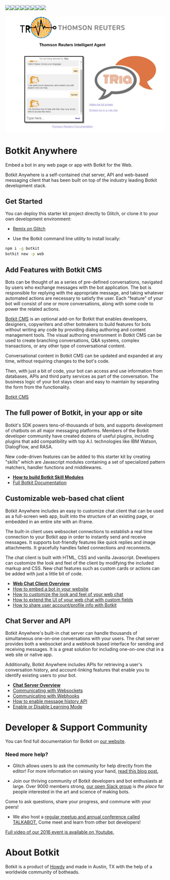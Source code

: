 [![](https://sourcerer.io/fame/rpossan/rpossan/tria-chatbot-poc/images/0)](https://sourcerer.io/fame/rpossan/rpossan/tria-chatbot-poc/links/0)[![](https://sourcerer.io/fame/rpossan/rpossan/tria-chatbot-poc/images/1)](https://sourcerer.io/fame/rpossan/rpossan/tria-chatbot-poc/links/1)[![](https://sourcerer.io/fame/rpossan/rpossan/tria-chatbot-poc/images/2)](https://sourcerer.io/fame/rpossan/rpossan/tria-chatbot-poc/links/2)[![](https://sourcerer.io/fame/rpossan/rpossan/tria-chatbot-poc/images/3)](https://sourcerer.io/fame/rpossan/rpossan/tria-chatbot-poc/links/3)[![](https://sourcerer.io/fame/rpossan/rpossan/tria-chatbot-poc/images/4)](https://sourcerer.io/fame/rpossan/rpossan/tria-chatbot-poc/links/4)[![](https://sourcerer.io/fame/rpossan/rpossan/tria-chatbot-poc/images/5)](https://sourcerer.io/fame/rpossan/rpossan/tria-chatbot-poc/links/5)[![](https://sourcerer.io/fame/rpossan/rpossan/tria-chatbot-poc/images/6)](https://sourcerer.io/fame/rpossan/rpossan/tria-chatbot-poc/links/6)[![](https://sourcerer.io/fame/rpossan/rpossan/tria-chatbot-poc/images/7)](https://sourcerer.io/fame/rpossan/rpossan/tria-chatbot-poc/links/7)

![](https://github.com/rpossan/files/blob/master/tria/demo.jpg)

# Botkit Anywhere

Embed a bot in any web page or app with Botkit for the Web.

Botkit Anywhere is a self-contained chat server, API and web-based messaging client that has been built on top of the industry leading Botkit development stack.

## Get Started

You can deploy this starter kit project directly to Glitch, or clone it to your own development environment:

* [Remix on Glitch](https://glitch.com/~botkit-web)

* Use the Botkit command line utility to install locally:

```bash
npm i -g botkit
botkit new -p web
```

## Add Features with Botkit CMS

Bots can be thought of as a series of pre-defined conversations, navigated by users who exchange messages with the bot application. The bot is responsible for replying with the appropriate message, and taking whatever automated actions are necessary to satisfy the user. Each "feature" of your bot will consist of one or more conversations, along with some code to power the related actions.

[Botkit CMS](https://github.com/howdyai/botkit-cms) is an optional add-on for Botkit that enables developers, designers, copywriters and other botmakers to build features for bots without writing any code by providing dialog authoring and content management tools. The visual authoring environment in Botkit CMS can be used to create branching conversations, Q&A systems, complex transactions, or any other type of conversational content.

Conversational content in Botkit CMS can be updated and expanded at any time, without requiring changes to the bot's code.

Then, with just a bit of code, your bot can access and use information from databases,
APIs and third party services as part of the conversation. The business logic
of your bot stays clean and easy to maintain by separating the form from the functionality.

[Botkit CMS](https://github.com/howdyai/botkit-cms)


## The full power of Botkit, in your app or site

Botkit's SDK powers tens-of-thousands of bots, and supports development of chatbots on
all major messaging platforms. Members of the Botkit developer community have created dozens of useful plugins,
including plugins that add compatibility with top A.I. technologies like IBM Watson, DialogFlow, and RASA.

New code-driven features can be added to this starter kit by creating "skills" which are
Javascript modules containing a set of specialized pattern matchers, handler functions and middlewares.

* **[How to build Botkit Skill Modules](docs/how_to_build_skills.md)**
* [Full Botkit Documentation](https://github.com/howdyai/botkit/blob/master/docs/readme.md#developing-with-botkit)


## Customizable web-based chat client

Botkit Anywhere includes an easy to customize chat client that can be used as a full-screen web app, built into the structure
of an existing page, or embedded in an entire site with an iframe.

The built-in client uses websocket connections to establish a real time connection
to your Botkit app in order to instantly send and receive messages. It supports bot-friendly
features like quick replies and image attachments. It gracefully handles failed connections
and reconnects.

The chat client is built with HTML, CSS and vanilla Javascript.
Developers can customize the look and feel of the client by modifying the included markup and CSS.
New chat features such as custom cards or actions can be added with just a little bit of code.

* **[Web Chat Client Overview](docs/botkit_web_client.md)**
* [How to embed a bot in your website](docs/botkit_web_client.md#embed-botkit-in-a-website-with-iframes)
* [How to customize the look and feel of your web chat](docs/botkit_web_client.md#customize-the-look-and-feel-of-the-chat-interface)
* [How to extend the UI of your web chat with custom fields](docs/botkit_web_client.md#using-botkit-studio-custom-fields-to-add-custom-features)
* [How to share user account/profile info with Botkit](docs/botkit_web_client.md#share-user-accounts--profile-data-with-botkit)

## Chat Server and API

Botkit Anywhere's built-in chat server can handle thousands of simultaneous one-on-one conversations with your users.
The chat server provides both a websocket and a webhook based interface for sending and receiving messages.
It is a great solution for including one-on-one chat in a web site or native app.

Additionally, Botkit Anywhere includes APIs for retrieving a user's conversation history,
and account-linking features that enable you to identify existing users to your bot.

* **[Chat Server Overview](docs/botkit_chat_server.md)**
* [Communicating with Websockets](docs/botkit_chat_server.md#using-websockets)
* [Communicating with Webhooks](docs/botkit_chat_server.md#using-webhooks)
* [How to enable message history API](docs/botkit_chat_server.md#enable-message-history)
* [Enable or Disable Learning Mode](docs/botkit_chat_server.md#learning-mode)

# Developer & Support Community

You can find full documentation for Botkit on [our website](https://botkit.ai/docs).

###  Need more help?
* Glitch allows users to ask the community for help directly from the editor! For more information on raising your hand, [read this blog post.](https://medium.com/glitch/just-raise-your-hand-how-glitch-helps-aa6564cb1685)

* Join our thriving community of Botkit developers and bot enthusiasts at large. Over 9000 members strong, [our open Slack group](http://community.botkit.ai) is _the place_ for people interested in the art and science of making bots.

 Come to ask questions, share your progress, and commune with your peers!

* We also host a [regular meetup and annual conference called TALKABOT.](http://talkabot.ai) Come meet and learn from other bot developers!

 [Full video of our 2016 event is available on Youtube.](https://www.youtube.com/playlist?list=PLD3JNfKLDs7WsEHSal2cfwG0Fex7A6aok)

# About Botkit

Botkit is a product of [Howdy](https://howdy.ai) and made in Austin, TX with the help of a worldwide community of botheads.
